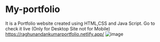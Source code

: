# My-portfolio
It is a Portfolio website created using HTML,CSS and Java Script.
Go to check it live (Only for Desktop Site not for Mobile)
https://raghunandankumarportfolio.netlify.app/
![image](https://github.com/user-attachments/assets/6a191626-0b22-4c0b-8083-0a89979b0f9f)
